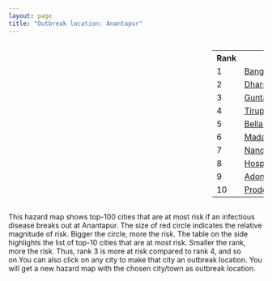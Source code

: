 ```yaml
---
layout: page
title: "Outbreak location: Anantapur"
---
```

<div style="width: 100%; overflow: auto;">
<div style="width: 75%; float: left;">
<div id="mapid">
<script src="https://buda-magenta.github.io/hazard_map/load_map.js"></script>

<script>
var marker_outbreak = L.marker([14.654623, 77.556260],{"autoPan": true}).addTo(map); marker_outbreak.bindTooltip("Anantapur").openTooltip();

var circle_1 = L.circle([12.979120, 77.591300], {"pane": "markerPane", "color": "red", "fill": true, "fillOpacity": 0.2, "fillRule": "evenodd", "lineCap": "round", "lineJoin": "round", "opacity": 1.0, "radius": 96658, "stroke": true, "weight": 3}).addTo(map);
circle_1.bindTooltip("Bangalore<br>rank: 1<br>hazard index: 0.096659")
circle_1.bindPopup('<a href="https://buda-magenta.github.io/hazard_map/Bangalore">Bangalore</a>')

var circle_2 = L.circle([14.422347, 77.720069], {"pane": "markerPane", "color": "red", "fill": true, "fillOpacity": 0.2, "fillRule": "evenodd", "lineCap": "round", "lineJoin": "round", "opacity": 1.0, "radius": 53260, "stroke": true, "weight": 3}).addTo(map);
circle_2.bindTooltip("Dharmavaram<br>rank: 2<br>hazard index: 0.053260")
circle_2.bindPopup('<a href="https://buda-magenta.github.io/hazard_map/Dharmavaram">Dharmavaram</a>')

var circle_3 = L.circle([15.119651, 77.455290], {"pane": "markerPane", "color": "red", "fill": true, "fillOpacity": 0.2, "fillRule": "evenodd", "lineCap": "round", "lineJoin": "round", "opacity": 1.0, "radius": 48446, "stroke": true, "weight": 3}).addTo(map);
circle_3.bindTooltip("Guntakal<br>rank: 3<br>hazard index: 0.048447")
circle_3.bindPopup('<a href="https://buda-magenta.github.io/hazard_map/Guntakal">Guntakal</a>')

var circle_4 = L.circle([13.631637, 79.423171], {"pane": "markerPane", "color": "red", "fill": true, "fillOpacity": 0.2, "fillRule": "evenodd", "lineCap": "round", "lineJoin": "round", "opacity": 1.0, "radius": 24316, "stroke": true, "weight": 3}).addTo(map);
circle_4.bindTooltip("Tirupati<br>rank: 4<br>hazard index: 0.024317")
circle_4.bindPopup('<a href="https://buda-magenta.github.io/hazard_map/Tirupati">Tirupati</a>')

var circle_5 = L.circle([15.143395, 76.919388], {"pane": "markerPane", "color": "red", "fill": true, "fillOpacity": 0.2, "fillRule": "evenodd", "lineCap": "round", "lineJoin": "round", "opacity": 1.0, "radius": 18310, "stroke": true, "weight": 3}).addTo(map);
circle_5.bindTooltip("Bellary<br>rank: 5<br>hazard index: 0.018310")
circle_5.bindPopup('<a href="https://buda-magenta.github.io/hazard_map/Bellary">Bellary</a>')

var circle_6 = L.circle([13.573260, 78.479146], {"pane": "markerPane", "color": "red", "fill": true, "fillOpacity": 0.2, "fillRule": "evenodd", "lineCap": "round", "lineJoin": "round", "opacity": 1.0, "radius": 13047, "stroke": true, "weight": 3}).addTo(map);
circle_6.bindTooltip("Madanapalle<br>rank: 6<br>hazard index: 0.013047")
circle_6.bindPopup('<a href="https://buda-magenta.github.io/hazard_map/Madanapalle">Madanapalle</a>')

var circle_7 = L.circle([15.475377, 78.478558], {"pane": "markerPane", "color": "red", "fill": true, "fillOpacity": 0.2, "fillRule": "evenodd", "lineCap": "round", "lineJoin": "round", "opacity": 1.0, "radius": 10400, "stroke": true, "weight": 3}).addTo(map);
circle_7.bindTooltip("Nandyal<br>rank: 7<br>hazard index: 0.010400")
circle_7.bindPopup('<a href="https://buda-magenta.github.io/hazard_map/Nandyal">Nandyal</a>')

var circle_8 = L.circle([15.266493, 76.387230], {"pane": "markerPane", "color": "red", "fill": true, "fillOpacity": 0.2, "fillRule": "evenodd", "lineCap": "round", "lineJoin": "round", "opacity": 1.0, "radius": 10237, "stroke": true, "weight": 3}).addTo(map);
circle_8.bindTooltip("Hospet<br>rank: 8<br>hazard index: 0.010237")
circle_8.bindPopup('<a href="https://buda-magenta.github.io/hazard_map/Hospet">Hospet</a>')

var circle_9 = L.circle([15.631900, 77.275900], {"pane": "markerPane", "color": "red", "fill": true, "fillOpacity": 0.2, "fillRule": "evenodd", "lineCap": "round", "lineJoin": "round", "opacity": 1.0, "radius": 8450, "stroke": true, "weight": 3}).addTo(map);
circle_9.bindTooltip("Adoni<br>rank: 9<br>hazard index: 0.008450")
circle_9.bindPopup('<a href="https://buda-magenta.github.io/hazard_map/Adoni">Adoni</a>')

var circle_10 = L.circle([14.752266, 78.548552], {"pane": "markerPane", "color": "red", "fill": true, "fillOpacity": 0.2, "fillRule": "evenodd", "lineCap": "round", "lineJoin": "round", "opacity": 1.0, "radius": 7868, "stroke": true, "weight": 3}).addTo(map);
circle_10.bindTooltip("Proddatur<br>rank: 10<br>hazard index: 0.007868")
circle_10.bindPopup('<a href="https://buda-magenta.github.io/hazard_map/Proddatur">Proddatur</a>')

var circle_11 = L.circle([17.849907, 75.276320], {"pane": "markerPane", "color": "red", "fill": true, "fillOpacity": 0.2, "fillRule": "evenodd", "lineCap": "round", "lineJoin": "round", "opacity": 1.0, "radius": 7610, "stroke": true, "weight": 3}).addTo(map);
circle_11.bindTooltip("Solapur<br>rank: 11<br>hazard index: 0.007611")
circle_11.bindPopup('<a href="https://buda-magenta.github.io/hazard_map/Solapur">Solapur</a>')

var circle_12 = L.circle([16.508759, 80.618510], {"pane": "markerPane", "color": "red", "fill": true, "fillOpacity": 0.2, "fillRule": "evenodd", "lineCap": "round", "lineJoin": "round", "opacity": 1.0, "radius": 6922, "stroke": true, "weight": 3}).addTo(map);
circle_12.bindTooltip("Vijayawada<br>rank: 12<br>hazard index: 0.006922")
circle_12.bindPopup('<a href="https://buda-magenta.github.io/hazard_map/Vijayawada">Vijayawada</a>')

var circle_13 = L.circle([17.388786, 78.461065], {"pane": "markerPane", "color": "red", "fill": true, "fillOpacity": 0.2, "fillRule": "evenodd", "lineCap": "round", "lineJoin": "round", "opacity": 1.0, "radius": 5873, "stroke": true, "weight": 3}).addTo(map);
circle_13.bindTooltip("Hyderabad<br>rank: 13<br>hazard index: 0.005873")
circle_13.bindPopup('<a href="https://buda-magenta.github.io/hazard_map/Hyderabad">Hyderabad</a>')

var circle_14 = L.circle([13.826383, 77.493772], {"pane": "markerPane", "color": "red", "fill": true, "fillOpacity": 0.2, "fillRule": "evenodd", "lineCap": "round", "lineJoin": "round", "opacity": 1.0, "radius": 5207, "stroke": true, "weight": 3}).addTo(map);
circle_14.bindTooltip("Hindupur<br>rank: 14<br>hazard index: 0.005207")
circle_14.bindPopup('<a href="https://buda-magenta.github.io/hazard_map/Hindupur">Hindupur</a>')

var circle_15 = L.circle([16.083333, 77.166667], {"pane": "markerPane", "color": "red", "fill": true, "fillOpacity": 0.2, "fillRule": "evenodd", "lineCap": "round", "lineJoin": "round", "opacity": 1.0, "radius": 5061, "stroke": true, "weight": 3}).addTo(map);
circle_15.bindTooltip("Raichur<br>rank: 15<br>hazard index: 0.005061")
circle_15.bindPopup('<a href="https://buda-magenta.github.io/hazard_map/Raichur">Raichur</a>')

var circle_16 = L.circle([14.906956, 78.009707], {"pane": "markerPane", "color": "red", "fill": true, "fillOpacity": 0.2, "fillRule": "evenodd", "lineCap": "round", "lineJoin": "round", "opacity": 1.0, "radius": 4603, "stroke": true, "weight": 3}).addTo(map);
circle_16.bindTooltip("Tadipatri<br>rank: 16<br>hazard index: 0.004604")
circle_16.bindPopup('<a href="https://buda-magenta.github.io/hazard_map/Tadipatri">Tadipatri</a>')

var circle_17 = L.circle([12.305183, 76.655361], {"pane": "markerPane", "color": "red", "fill": true, "fillOpacity": 0.2, "fillRule": "evenodd", "lineCap": "round", "lineJoin": "round", "opacity": 1.0, "radius": 4543, "stroke": true, "weight": 3}).addTo(map);
circle_17.bindTooltip("Mysore<br>rank: 17<br>hazard index: 0.004544")
circle_17.bindPopup('<a href="https://buda-magenta.github.io/hazard_map/Mysore">Mysore</a>')

var circle_18 = L.circle([16.291519, 80.454159], {"pane": "markerPane", "color": "red", "fill": true, "fillOpacity": 0.2, "fillRule": "evenodd", "lineCap": "round", "lineJoin": "round", "opacity": 1.0, "radius": 4301, "stroke": true, "weight": 3}).addTo(map);
circle_18.bindTooltip("Guntur<br>rank: 18<br>hazard index: 0.004302")
circle_18.bindPopup('<a href="https://buda-magenta.github.io/hazard_map/Guntur">Guntur</a>')

var circle_19 = L.circle([15.830925, 78.042537], {"pane": "markerPane", "color": "red", "fill": true, "fillOpacity": 0.2, "fillRule": "evenodd", "lineCap": "round", "lineJoin": "round", "opacity": 1.0, "radius": 4051, "stroke": true, "weight": 3}).addTo(map);
circle_19.bindTooltip("Kurnool<br>rank: 19<br>hazard index: 0.004051")
circle_19.bindPopup('<a href="https://buda-magenta.github.io/hazard_map/Kurnool">Kurnool</a>')

var circle_20 = L.circle([14.466127, 75.920636], {"pane": "markerPane", "color": "red", "fill": true, "fillOpacity": 0.2, "fillRule": "evenodd", "lineCap": "round", "lineJoin": "round", "opacity": 1.0, "radius": 3841, "stroke": true, "weight": 3}).addTo(map);
circle_20.bindTooltip("Davanagere<br>rank: 20<br>hazard index: 0.003842")
circle_20.bindPopup('<a href="https://buda-magenta.github.io/hazard_map/Davanagere">Davanagere</a>')

var circle_21 = L.circle([15.431506, 76.532774], {"pane": "markerPane", "color": "red", "fill": true, "fillOpacity": 0.2, "fillRule": "evenodd", "lineCap": "round", "lineJoin": "round", "opacity": 1.0, "radius": 3555, "stroke": true, "weight": 3}).addTo(map);
circle_21.bindTooltip("Gangawati<br>rank: 21<br>hazard index: 0.003556")
circle_21.bindPopup('<a href="https://buda-magenta.github.io/hazard_map/Gangawati">Gangawati</a>')

var circle_22 = L.circle([14.475294, 78.821686], {"pane": "markerPane", "color": "red", "fill": true, "fillOpacity": 0.2, "fillRule": "evenodd", "lineCap": "round", "lineJoin": "round", "opacity": 1.0, "radius": 3017, "stroke": true, "weight": 3}).addTo(map);
circle_22.bindTooltip("Kadapa<br>rank: 22<br>hazard index: 0.003018")
circle_22.bindPopup('<a href="https://buda-magenta.github.io/hazard_map/Kadapa">Kadapa</a>')

var circle_23 = L.circle([13.340077, 77.100621], {"pane": "markerPane", "color": "red", "fill": true, "fillOpacity": 0.2, "fillRule": "evenodd", "lineCap": "round", "lineJoin": "round", "opacity": 1.0, "radius": 2700, "stroke": true, "weight": 3}).addTo(map);
circle_23.bindTooltip("Tumkur<br>rank: 23<br>hazard index: 0.002700")
circle_23.bindPopup('<a href="https://buda-magenta.github.io/hazard_map/Tumkur">Tumkur</a>')

var circle_24 = L.circle([15.426365, 75.630079], {"pane": "markerPane", "color": "red", "fill": true, "fillOpacity": 0.2, "fillRule": "evenodd", "lineCap": "round", "lineJoin": "round", "opacity": 1.0, "radius": 2370, "stroke": true, "weight": 3}).addTo(map);
circle_24.bindTooltip("Gadag<br>rank: 24<br>hazard index: 0.002370")
circle_24.bindPopup('<a href="https://buda-magenta.github.io/hazard_map/Gadag">Gadag</a>')

var circle_25 = L.circle([13.160105, 79.155551], {"pane": "markerPane", "color": "red", "fill": true, "fillOpacity": 0.2, "fillRule": "evenodd", "lineCap": "round", "lineJoin": "round", "opacity": 1.0, "radius": 2191, "stroke": true, "weight": 3}).addTo(map);
circle_25.bindTooltip("Chittoor<br>rank: 25<br>hazard index: 0.002191")
circle_25.bindPopup('<a href="https://buda-magenta.github.io/hazard_map/Chittoor">Chittoor</a>')

var circle_26 = L.circle([13.083694, 80.270186], {"pane": "markerPane", "color": "red", "fill": true, "fillOpacity": 0.2, "fillRule": "evenodd", "lineCap": "round", "lineJoin": "round", "opacity": 1.0, "radius": 2027, "stroke": true, "weight": 3}).addTo(map);
circle_26.bindTooltip("Chennai<br>rank: 26<br>hazard index: 0.002028")
circle_26.bindPopup('<a href="https://buda-magenta.github.io/hazard_map/Chennai">Chennai</a>')

var circle_27 = L.circle([28.651718, 77.221939], {"pane": "markerPane", "color": "red", "fill": true, "fillOpacity": 0.2, "fillRule": "evenodd", "lineCap": "round", "lineJoin": "round", "opacity": 1.0, "radius": 1974, "stroke": true, "weight": 3}).addTo(map);
circle_27.bindTooltip("Delhi<br>rank: 27<br>hazard index: 0.001975")
circle_27.bindPopup('<a href="https://buda-magenta.github.io/hazard_map/Delhi">Delhi</a>')

var circle_28 = L.circle([19.075990, 72.877393], {"pane": "markerPane", "color": "red", "fill": true, "fillOpacity": 0.2, "fillRule": "evenodd", "lineCap": "round", "lineJoin": "round", "opacity": 1.0, "radius": 1635, "stroke": true, "weight": 3}).addTo(map);
circle_28.bindTooltip("Mumbai<br>rank: 28<br>hazard index: 0.001635")
circle_28.bindPopup('<a href="https://buda-magenta.github.io/hazard_map/Mumbai">Mumbai</a>')

var circle_29 = L.circle([11.664300, 78.146000], {"pane": "markerPane", "color": "red", "fill": true, "fillOpacity": 0.2, "fillRule": "evenodd", "lineCap": "round", "lineJoin": "round", "opacity": 1.0, "radius": 1524, "stroke": true, "weight": 3}).addTo(map);
circle_29.bindTooltip("Salem<br>rank: 29<br>hazard index: 0.001524")
circle_29.bindPopup('<a href="https://buda-magenta.github.io/hazard_map/Salem">Salem</a>')

var circle_30 = L.circle([13.137000, 78.133961], {"pane": "markerPane", "color": "red", "fill": true, "fillOpacity": 0.2, "fillRule": "evenodd", "lineCap": "round", "lineJoin": "round", "opacity": 1.0, "radius": 1491, "stroke": true, "weight": 3}).addTo(map);
circle_30.bindTooltip("Kolar<br>rank: 30<br>hazard index: 0.001491")
circle_30.bindPopup('<a href="https://buda-magenta.github.io/hazard_map/Kolar">Kolar</a>')

var circle_31 = L.circle([14.226644, 76.400512], {"pane": "markerPane", "color": "red", "fill": true, "fillOpacity": 0.2, "fillRule": "evenodd", "lineCap": "round", "lineJoin": "round", "opacity": 1.0, "radius": 1408, "stroke": true, "weight": 3}).addTo(map);
circle_31.bindTooltip("Chitradurga<br>rank: 31<br>hazard index: 0.001408")
circle_31.bindPopup('<a href="https://buda-magenta.github.io/hazard_map/Chitradurga">Chitradurga</a>')

var circle_32 = L.circle([19.169335, 77.311013], {"pane": "markerPane", "color": "red", "fill": true, "fillOpacity": 0.2, "fillRule": "evenodd", "lineCap": "round", "lineJoin": "round", "opacity": 1.0, "radius": 1337, "stroke": true, "weight": 3}).addTo(map);
circle_32.bindTooltip("Nanded Waghala<br>rank: 32<br>hazard index: 0.001337")
circle_32.bindPopup('<a href="https://buda-magenta.github.io/hazard_map/Nanded_Waghala">Nanded Waghala</a>')

var circle_33 = L.circle([12.955100, 78.269900], {"pane": "markerPane", "color": "red", "fill": true, "fillOpacity": 0.2, "fillRule": "evenodd", "lineCap": "round", "lineJoin": "round", "opacity": 1.0, "radius": 1228, "stroke": true, "weight": 3}).addTo(map);
circle_33.bindTooltip("Robertson Pet<br>rank: 33<br>hazard index: 0.001228")
circle_33.bindPopup('<a href="https://buda-magenta.github.io/hazard_map/Robertson_Pet">Robertson Pet</a>')

var circle_34 = L.circle([18.793568, 80.815939], {"pane": "markerPane", "color": "red", "fill": true, "fillOpacity": 0.2, "fillRule": "evenodd", "lineCap": "round", "lineJoin": "round", "opacity": 1.0, "radius": 1220, "stroke": true, "weight": 3}).addTo(map);
circle_34.bindTooltip("Bijapur<br>rank: 34<br>hazard index: 0.001221")
circle_34.bindPopup('<a href="https://buda-magenta.github.io/hazard_map/Bijapur">Bijapur</a>')

var circle_35 = L.circle([20.843512, 75.525927], {"pane": "markerPane", "color": "red", "fill": true, "fillOpacity": 0.2, "fillRule": "evenodd", "lineCap": "round", "lineJoin": "round", "opacity": 1.0, "radius": 1115, "stroke": true, "weight": 3}).addTo(map);
circle_35.bindTooltip("Jalgaon<br>rank: 35<br>hazard index: 0.001116")
circle_35.bindPopup('<a href="https://buda-magenta.github.io/hazard_map/Jalgaon">Jalgaon</a>')

var circle_36 = L.circle([22.541418, 88.357691], {"pane": "markerPane", "color": "red", "fill": true, "fillOpacity": 0.2, "fillRule": "evenodd", "lineCap": "round", "lineJoin": "round", "opacity": 1.0, "radius": 979, "stroke": true, "weight": 3}).addTo(map);
circle_36.bindTooltip("Kolkata<br>rank: 36<br>hazard index: 0.000980")
circle_36.bindPopup('<a href="https://buda-magenta.github.io/hazard_map/Kolkata">Kolkata</a>')

var circle_37 = L.circle([17.723128, 83.301284], {"pane": "markerPane", "color": "red", "fill": true, "fillOpacity": 0.2, "fillRule": "evenodd", "lineCap": "round", "lineJoin": "round", "opacity": 1.0, "radius": 826, "stroke": true, "weight": 3}).addTo(map);
circle_37.bindTooltip("Visakhapatnam<br>rank: 37<br>hazard index: 0.000827")
circle_37.bindPopup('<a href="https://buda-magenta.github.io/hazard_map/Visakhapatnam">Visakhapatnam</a>')

var circle_38 = L.circle([12.732884, 77.830948], {"pane": "markerPane", "color": "red", "fill": true, "fillOpacity": 0.2, "fillRule": "evenodd", "lineCap": "round", "lineJoin": "round", "opacity": 1.0, "radius": 824, "stroke": true, "weight": 3}).addTo(map);
circle_38.bindTooltip("Hosur<br>rank: 38<br>hazard index: 0.000825")
circle_38.bindPopup('<a href="https://buda-magenta.github.io/hazard_map/Hosur">Hosur</a>')

var circle_39 = L.circle([16.238924, 80.047288], {"pane": "markerPane", "color": "red", "fill": true, "fillOpacity": 0.2, "fillRule": "evenodd", "lineCap": "round", "lineJoin": "round", "opacity": 1.0, "radius": 768, "stroke": true, "weight": 3}).addTo(map);
circle_39.bindTooltip("Narasaraopet<br>rank: 39<br>hazard index: 0.000768")
circle_39.bindPopup('<a href="https://buda-magenta.github.io/hazard_map/Narasaraopet">Narasaraopet</a>')

var circle_40 = L.circle([18.521428, 73.854454], {"pane": "markerPane", "color": "red", "fill": true, "fillOpacity": 0.2, "fillRule": "evenodd", "lineCap": "round", "lineJoin": "round", "opacity": 1.0, "radius": 765, "stroke": true, "weight": 3}).addTo(map);
circle_40.bindTooltip("Pune<br>rank: 40<br>hazard index: 0.000765")
circle_40.bindPopup('<a href="https://buda-magenta.github.io/hazard_map/Pune">Pune</a>')

var circle_41 = L.circle([19.290314, 76.602903], {"pane": "markerPane", "color": "red", "fill": true, "fillOpacity": 0.2, "fillRule": "evenodd", "lineCap": "round", "lineJoin": "round", "opacity": 1.0, "radius": 736, "stroke": true, "weight": 3}).addTo(map);
circle_41.bindTooltip("Parbhani<br>rank: 41<br>hazard index: 0.000737")
circle_41.bindPopup('<a href="https://buda-magenta.github.io/hazard_map/Parbhani">Parbhani</a>')

var circle_42 = L.circle([12.523889, 76.896196], {"pane": "markerPane", "color": "red", "fill": true, "fillOpacity": 0.2, "fillRule": "evenodd", "lineCap": "round", "lineJoin": "round", "opacity": 1.0, "radius": 675, "stroke": true, "weight": 3}).addTo(map);
circle_42.bindTooltip("Mandya<br>rank: 42<br>hazard index: 0.000676")
circle_42.bindPopup('<a href="https://buda-magenta.github.io/hazard_map/Mandya">Mandya</a>')

var circle_43 = L.circle([12.869810, 74.843008], {"pane": "markerPane", "color": "red", "fill": true, "fillOpacity": 0.2, "fillRule": "evenodd", "lineCap": "round", "lineJoin": "round", "opacity": 1.0, "radius": 623, "stroke": true, "weight": 3}).addTo(map);
circle_43.bindTooltip("Mangalore<br>rank: 43<br>hazard index: 0.000624")
circle_43.bindPopup('<a href="https://buda-magenta.github.io/hazard_map/Mangalore">Mangalore</a>')

var circle_44 = L.circle([16.181939, 81.135130], {"pane": "markerPane", "color": "red", "fill": true, "fillOpacity": 0.2, "fillRule": "evenodd", "lineCap": "round", "lineJoin": "round", "opacity": 1.0, "radius": 599, "stroke": true, "weight": 3}).addTo(map);
circle_44.bindTooltip("Machilipatnam<br>rank: 44<br>hazard index: 0.000599")
circle_44.bindPopup('<a href="https://buda-magenta.github.io/hazard_map/Machilipatnam">Machilipatnam</a>')

var circle_45 = L.circle([13.007082, 76.099270], {"pane": "markerPane", "color": "red", "fill": true, "fillOpacity": 0.2, "fillRule": "evenodd", "lineCap": "round", "lineJoin": "round", "opacity": 1.0, "radius": 566, "stroke": true, "weight": 3}).addTo(map);
circle_45.bindTooltip("Hassan<br>rank: 45<br>hazard index: 0.000567")
circle_45.bindPopup('<a href="https://buda-magenta.github.io/hazard_map/Hassan">Hassan</a>')

var circle_46 = L.circle([15.351838, 75.137985], {"pane": "markerPane", "color": "red", "fill": true, "fillOpacity": 0.2, "fillRule": "evenodd", "lineCap": "round", "lineJoin": "round", "opacity": 1.0, "radius": 544, "stroke": true, "weight": 3}).addTo(map);
circle_46.bindTooltip("Hubli<br>rank: 46<br>hazard index: 0.000544")
circle_46.bindPopup('<a href="https://buda-magenta.github.io/hazard_map/Hubli">Hubli</a>')

var circle_47 = L.circle([11.001812, 76.962843], {"pane": "markerPane", "color": "red", "fill": true, "fillOpacity": 0.2, "fillRule": "evenodd", "lineCap": "round", "lineJoin": "round", "opacity": 1.0, "radius": 533, "stroke": true, "weight": 3}).addTo(map);
circle_47.bindTooltip("Coimbatore<br>rank: 47<br>hazard index: 0.000533")
circle_47.bindPopup('<a href="https://buda-magenta.github.io/hazard_map/Coimbatore">Coimbatore</a>')

var circle_48 = L.circle([13.932609, 75.574978], {"pane": "markerPane", "color": "red", "fill": true, "fillOpacity": 0.2, "fillRule": "evenodd", "lineCap": "round", "lineJoin": "round", "opacity": 1.0, "radius": 521, "stroke": true, "weight": 3}).addTo(map);
circle_48.bindTooltip("Shimoga<br>rank: 48<br>hazard index: 0.000521")
circle_48.bindPopup('<a href="https://buda-magenta.github.io/hazard_map/Shimoga">Shimoga</a>')

var circle_49 = L.circle([23.021624, 72.579707], {"pane": "markerPane", "color": "red", "fill": true, "fillOpacity": 0.2, "fillRule": "evenodd", "lineCap": "round", "lineJoin": "round", "opacity": 1.0, "radius": 514, "stroke": true, "weight": 3}).addTo(map);
circle_49.bindTooltip("Ahmedabad<br>rank: 49<br>hazard index: 0.000514")
circle_49.bindPopup('<a href="https://buda-magenta.github.io/hazard_map/Ahmedabad">Ahmedabad</a>')

var circle_50 = L.circle([17.910400, 77.519900], {"pane": "markerPane", "color": "red", "fill": true, "fillOpacity": 0.2, "fillRule": "evenodd", "lineCap": "round", "lineJoin": "round", "opacity": 1.0, "radius": 508, "stroke": true, "weight": 3}).addTo(map);
circle_50.bindTooltip("Bidar<br>rank: 50<br>hazard index: 0.000508")
circle_50.bindPopup('<a href="https://buda-magenta.github.io/hazard_map/Bidar">Bidar</a>')

var circle_51 = L.circle([14.449372, 79.987376], {"pane": "markerPane", "color": "red", "fill": true, "fillOpacity": 0.2, "fillRule": "evenodd", "lineCap": "round", "lineJoin": "round", "opacity": 1.0, "radius": 493, "stroke": true, "weight": 3}).addTo(map);
circle_51.bindTooltip("Nellore<br>rank: 51<br>hazard index: 0.000494")
circle_51.bindPopup('<a href="https://buda-magenta.github.io/hazard_map/Nellore">Nellore</a>')

var circle_52 = L.circle([9.931308, 76.267414], {"pane": "markerPane", "color": "red", "fill": true, "fillOpacity": 0.2, "fillRule": "evenodd", "lineCap": "round", "lineJoin": "round", "opacity": 1.0, "radius": 452, "stroke": true, "weight": 3}).addTo(map);
circle_52.bindTooltip("Kochi<br>rank: 52<br>hazard index: 0.000453")
circle_52.bindPopup('<a href="https://buda-magenta.github.io/hazard_map/Kochi">Kochi</a>')

var circle_53 = L.circle([16.237773, 80.646422], {"pane": "markerPane", "color": "red", "fill": true, "fillOpacity": 0.2, "fillRule": "evenodd", "lineCap": "round", "lineJoin": "round", "opacity": 1.0, "radius": 429, "stroke": true, "weight": 3}).addTo(map);
circle_53.bindTooltip("Tenali<br>rank: 53<br>hazard index: 0.000430")
circle_53.bindPopup('<a href="https://buda-magenta.github.io/hazard_map/Tenali">Tenali</a>')

var circle_54 = L.circle([16.185317, 75.696792], {"pane": "markerPane", "color": "red", "fill": true, "fillOpacity": 0.2, "fillRule": "evenodd", "lineCap": "round", "lineJoin": "round", "opacity": 1.0, "radius": 419, "stroke": true, "weight": 3}).addTo(map);
circle_54.bindTooltip("Bagalkot<br>rank: 54<br>hazard index: 0.000419")
circle_54.bindPopup('<a href="https://buda-magenta.github.io/hazard_map/Bagalkot">Bagalkot</a>')

var circle_55 = L.circle([15.398403, 73.812918], {"pane": "markerPane", "color": "red", "fill": true, "fillOpacity": 0.2, "fillRule": "evenodd", "lineCap": "round", "lineJoin": "round", "opacity": 1.0, "radius": 392, "stroke": true, "weight": 3}).addTo(map);
circle_55.bindTooltip("Vasco Da Gama<br>rank: 55<br>hazard index: 0.000392")
circle_55.bindPopup('<a href="https://buda-magenta.github.io/hazard_map/Vasco_Da_Gama">Vasco Da Gama</a>')

var circle_56 = L.circle([16.432998, 80.993715], {"pane": "markerPane", "color": "red", "fill": true, "fillOpacity": 0.2, "fillRule": "evenodd", "lineCap": "round", "lineJoin": "round", "opacity": 1.0, "radius": 391, "stroke": true, "weight": 3}).addTo(map);
circle_56.bindTooltip("Gudivada<br>rank: 56<br>hazard index: 0.000391")
circle_56.bindPopup('<a href="https://buda-magenta.github.io/hazard_map/Gudivada">Gudivada</a>')

var circle_57 = L.circle([20.266777, 85.843559], {"pane": "markerPane", "color": "red", "fill": true, "fillOpacity": 0.2, "fillRule": "evenodd", "lineCap": "round", "lineJoin": "round", "opacity": 1.0, "radius": 385, "stroke": true, "weight": 3}).addTo(map);
circle_57.bindTooltip("Bhubaneswar<br>rank: 57<br>hazard index: 0.000386")
circle_57.bindPopup('<a href="https://buda-magenta.github.io/hazard_map/Bhubaneswar">Bhubaneswar</a>')

var circle_58 = L.circle([12.794811, 79.000641], {"pane": "markerPane", "color": "red", "fill": true, "fillOpacity": 0.2, "fillRule": "evenodd", "lineCap": "round", "lineJoin": "round", "opacity": 1.0, "radius": 352, "stroke": true, "weight": 3}).addTo(map);
circle_58.bindTooltip("Vellore<br>rank: 58<br>hazard index: 0.000352")
circle_58.bindPopup('<a href="https://buda-magenta.github.io/hazard_map/Vellore">Vellore</a>')

var circle_59 = L.circle([8.576971, 77.050125], {"pane": "markerPane", "color": "red", "fill": true, "fillOpacity": 0.2, "fillRule": "evenodd", "lineCap": "round", "lineJoin": "round", "opacity": 1.0, "radius": 321, "stroke": true, "weight": 3}).addTo(map);
circle_59.bindTooltip("Thiruvananthapuram<br>rank: 59<br>hazard index: 0.000322")
circle_59.bindPopup('<a href="https://buda-magenta.github.io/hazard_map/Thiruvananthapuram">Thiruvananthapuram</a>')

var circle_60 = L.circle([17.166667, 77.083333], {"pane": "markerPane", "color": "red", "fill": true, "fillOpacity": 0.2, "fillRule": "evenodd", "lineCap": "round", "lineJoin": "round", "opacity": 1.0, "radius": 291, "stroke": true, "weight": 3}).addTo(map);
circle_60.bindTooltip("Gulbarga<br>rank: 60<br>hazard index: 0.000292")
circle_60.bindPopup('<a href="https://buda-magenta.github.io/hazard_map/Gulbarga">Gulbarga</a>')

var circle_61 = L.circle([25.531031, 78.652689], {"pane": "markerPane", "color": "red", "fill": true, "fillOpacity": 0.2, "fillRule": "evenodd", "lineCap": "round", "lineJoin": "round", "opacity": 1.0, "radius": 290, "stroke": true, "weight": 3}).addTo(map);
circle_61.bindTooltip("Jhansi<br>rank: 61<br>hazard index: 0.000290")
circle_61.bindPopup('<a href="https://buda-magenta.github.io/hazard_map/Jhansi">Jhansi</a>')

var circle_62 = L.circle([12.227213, 79.070156], {"pane": "markerPane", "color": "red", "fill": true, "fillOpacity": 0.2, "fillRule": "evenodd", "lineCap": "round", "lineJoin": "round", "opacity": 1.0, "radius": 270, "stroke": true, "weight": 3}).addTo(map);
circle_62.bindTooltip("Tiruvannamalai<br>rank: 62<br>hazard index: 0.000270")
circle_62.bindPopup('<a href="https://buda-magenta.github.io/hazard_map/Tiruvannamalai">Tiruvannamalai</a>')

var circle_63 = L.circle([16.094950, 80.165878], {"pane": "markerPane", "color": "red", "fill": true, "fillOpacity": 0.2, "fillRule": "evenodd", "lineCap": "round", "lineJoin": "round", "opacity": 1.0, "radius": 261, "stroke": true, "weight": 3}).addTo(map);
circle_63.bindTooltip("Chilakaluripet<br>rank: 63<br>hazard index: 0.000261")
circle_63.bindPopup('<a href="https://buda-magenta.github.io/hazard_map/Chilakaluripet">Chilakaluripet</a>')

var circle_64 = L.circle([21.149813, 79.082056], {"pane": "markerPane", "color": "red", "fill": true, "fillOpacity": 0.2, "fillRule": "evenodd", "lineCap": "round", "lineJoin": "round", "opacity": 1.0, "radius": 256, "stroke": true, "weight": 3}).addTo(map);
circle_64.bindTooltip("Nagpur<br>rank: 64<br>hazard index: 0.000257")
circle_64.bindPopup('<a href="https://buda-magenta.github.io/hazard_map/Nagpur">Nagpur</a>')

var circle_65 = L.circle([18.437436, 77.110521], {"pane": "markerPane", "color": "red", "fill": true, "fillOpacity": 0.2, "fillRule": "evenodd", "lineCap": "round", "lineJoin": "round", "opacity": 1.0, "radius": 249, "stroke": true, "weight": 3}).addTo(map);
circle_65.bindTooltip("Udgir<br>rank: 65<br>hazard index: 0.000250")
circle_65.bindPopup('<a href="https://buda-magenta.github.io/hazard_map/Udgir">Udgir</a>')

var circle_66 = L.circle([9.926115, 78.114098], {"pane": "markerPane", "color": "red", "fill": true, "fillOpacity": 0.2, "fillRule": "evenodd", "lineCap": "round", "lineJoin": "round", "opacity": 1.0, "radius": 249, "stroke": true, "weight": 3}).addTo(map);
circle_66.bindTooltip("Madurai<br>rank: 66<br>hazard index: 0.000249")
circle_66.bindPopup('<a href="https://buda-magenta.github.io/hazard_map/Madurai">Madurai</a>')

var circle_67 = L.circle([20.166670, 79.172114], {"pane": "markerPane", "color": "red", "fill": true, "fillOpacity": 0.2, "fillRule": "evenodd", "lineCap": "round", "lineJoin": "round", "opacity": 1.0, "radius": 243, "stroke": true, "weight": 3}).addTo(map);
circle_67.bindTooltip("Bhadravati<br>rank: 67<br>hazard index: 0.000244")
circle_67.bindPopup('<a href="https://buda-magenta.github.io/hazard_map/Bhadravati">Bhadravati</a>')

var circle_68 = L.circle([16.542769, 81.527344], {"pane": "markerPane", "color": "red", "fill": true, "fillOpacity": 0.2, "fillRule": "evenodd", "lineCap": "round", "lineJoin": "round", "opacity": 1.0, "radius": 241, "stroke": true, "weight": 3}).addTo(map);
circle_68.bindTooltip("Bhimavaram<br>rank: 68<br>hazard index: 0.000242")
circle_68.bindPopup('<a href="https://buda-magenta.github.io/hazard_map/Bhimavaram">Bhimavaram</a>')

var circle_69 = L.circle([11.369204, 77.676627], {"pane": "markerPane", "color": "red", "fill": true, "fillOpacity": 0.2, "fillRule": "evenodd", "lineCap": "round", "lineJoin": "round", "opacity": 1.0, "radius": 240, "stroke": true, "weight": 3}).addTo(map);
circle_69.bindTooltip("Erode<br>rank: 69<br>hazard index: 0.000240")
circle_69.bindPopup('<a href="https://buda-magenta.github.io/hazard_map/Erode">Erode</a>')

var circle_70 = L.circle([26.838100, 80.934600], {"pane": "markerPane", "color": "red", "fill": true, "fillOpacity": 0.2, "fillRule": "evenodd", "lineCap": "round", "lineJoin": "round", "opacity": 1.0, "radius": 232, "stroke": true, "weight": 3}).addTo(map);
circle_70.bindTooltip("Lucknow<br>rank: 70<br>hazard index: 0.000233")
circle_70.bindPopup('<a href="https://buda-magenta.github.io/hazard_map/Lucknow">Lucknow</a>')

var circle_71 = L.circle([19.250000, 74.750000], {"pane": "markerPane", "color": "red", "fill": true, "fillOpacity": 0.2, "fillRule": "evenodd", "lineCap": "round", "lineJoin": "round", "opacity": 1.0, "radius": 228, "stroke": true, "weight": 3}).addTo(map);
circle_71.bindTooltip("Ahmadnagar<br>rank: 71<br>hazard index: 0.000229")
circle_71.bindPopup('<a href="https://buda-magenta.github.io/hazard_map/Ahmadnagar">Ahmadnagar</a>')

var circle_72 = L.circle([26.915458, 75.818982], {"pane": "markerPane", "color": "red", "fill": true, "fillOpacity": 0.2, "fillRule": "evenodd", "lineCap": "round", "lineJoin": "round", "opacity": 1.0, "radius": 225, "stroke": true, "weight": 3}).addTo(map);
circle_72.bindTooltip("Jaipur<br>rank: 72<br>hazard index: 0.000225")
circle_72.bindPopup('<a href="https://buda-magenta.github.io/hazard_map/Jaipur">Jaipur</a>')

var circle_73 = L.circle([19.194329, 72.970178], {"pane": "markerPane", "color": "red", "fill": true, "fillOpacity": 0.2, "fillRule": "evenodd", "lineCap": "round", "lineJoin": "round", "opacity": 1.0, "radius": 224, "stroke": true, "weight": 3}).addTo(map);
circle_73.bindTooltip("Thane<br>rank: 73<br>hazard index: 0.000225")
circle_73.bindPopup('<a href="https://buda-magenta.github.io/hazard_map/Thane">Thane</a>')

var circle_74 = L.circle([16.850253, 74.594888], {"pane": "markerPane", "color": "red", "fill": true, "fillOpacity": 0.2, "fillRule": "evenodd", "lineCap": "round", "lineJoin": "round", "opacity": 1.0, "radius": 216, "stroke": true, "weight": 3}).addTo(map);
circle_74.bindTooltip("Sangli<br>rank: 74<br>hazard index: 0.000216")
circle_74.bindPopup('<a href="https://buda-magenta.github.io/hazard_map/Sangli">Sangli</a>')

var circle_75 = L.circle([26.180598, 91.753943], {"pane": "markerPane", "color": "red", "fill": true, "fillOpacity": 0.2, "fillRule": "evenodd", "lineCap": "round", "lineJoin": "round", "opacity": 1.0, "radius": 205, "stroke": true, "weight": 3}).addTo(map);
circle_75.bindTooltip("Guwahati<br>rank: 75<br>hazard index: 0.000205")
circle_75.bindPopup('<a href="https://buda-magenta.github.io/hazard_map/Guwahati">Guwahati</a>')

var circle_76 = L.circle([25.609324, 85.123525], {"pane": "markerPane", "color": "red", "fill": true, "fillOpacity": 0.2, "fillRule": "evenodd", "lineCap": "round", "lineJoin": "round", "opacity": 1.0, "radius": 204, "stroke": true, "weight": 3}).addTo(map);
circle_76.bindTooltip("Patna<br>rank: 76<br>hazard index: 0.000205")
circle_76.bindPopup('<a href="https://buda-magenta.github.io/hazard_map/Patna">Patna</a>')

var circle_77 = L.circle([15.507555, 80.060800], {"pane": "markerPane", "color": "red", "fill": true, "fillOpacity": 0.2, "fillRule": "evenodd", "lineCap": "round", "lineJoin": "round", "opacity": 1.0, "radius": 198, "stroke": true, "weight": 3}).addTo(map);
circle_77.bindTooltip("Ongole<br>rank: 77<br>hazard index: 0.000198")
circle_77.bindPopup('<a href="https://buda-magenta.github.io/hazard_map/Ongole">Ongole</a>')

var circle_78 = L.circle([16.702841, 74.240533], {"pane": "markerPane", "color": "red", "fill": true, "fillOpacity": 0.2, "fillRule": "evenodd", "lineCap": "round", "lineJoin": "round", "opacity": 1.0, "radius": 182, "stroke": true, "weight": 3}).addTo(map);
circle_78.bindTooltip("Kolhapur<br>rank: 78<br>hazard index: 0.000183")
circle_78.bindPopup('<a href="https://buda-magenta.github.io/hazard_map/Kolhapur">Kolhapur</a>')

var circle_79 = L.circle([16.743454, 77.992319], {"pane": "markerPane", "color": "red", "fill": true, "fillOpacity": 0.2, "fillRule": "evenodd", "lineCap": "round", "lineJoin": "round", "opacity": 1.0, "radius": 175, "stroke": true, "weight": 3}).addTo(map);
circle_79.bindTooltip("Mahbubnagar<br>rank: 79<br>hazard index: 0.000176")
circle_79.bindPopup('<a href="https://buda-magenta.github.io/hazard_map/Mahbubnagar">Mahbubnagar</a>')

var circle_80 = L.circle([14.625888, 75.635724], {"pane": "markerPane", "color": "red", "fill": true, "fillOpacity": 0.2, "fillRule": "evenodd", "lineCap": "round", "lineJoin": "round", "opacity": 1.0, "radius": 168, "stroke": true, "weight": 3}).addTo(map);
circle_80.bindTooltip("Ranibennur<br>rank: 80<br>hazard index: 0.000168")
circle_80.bindPopup('<a href="https://buda-magenta.github.io/hazard_map/Ranibennur">Ranibennur</a>')

var circle_81 = L.circle([12.792907, 78.699917], {"pane": "markerPane", "color": "red", "fill": true, "fillOpacity": 0.2, "fillRule": "evenodd", "lineCap": "round", "lineJoin": "round", "opacity": 1.0, "radius": 165, "stroke": true, "weight": 3}).addTo(map);
circle_81.bindTooltip("Ambur<br>rank: 81<br>hazard index: 0.000165")
circle_81.bindPopup('<a href="https://buda-magenta.github.io/hazard_map/Ambur">Ambur</a>')

var circle_82 = L.circle([17.005045, 81.780473], {"pane": "markerPane", "color": "red", "fill": true, "fillOpacity": 0.2, "fillRule": "evenodd", "lineCap": "round", "lineJoin": "round", "opacity": 1.0, "radius": 164, "stroke": true, "weight": 3}).addTo(map);
circle_82.bindTooltip("Rajahmundry<br>rank: 82<br>hazard index: 0.000164")
circle_82.bindPopup('<a href="https://buda-magenta.github.io/hazard_map/Rajahmundry">Rajahmundry</a>')

var circle_83 = L.circle([22.720362, 75.868200], {"pane": "markerPane", "color": "red", "fill": true, "fillOpacity": 0.2, "fillRule": "evenodd", "lineCap": "round", "lineJoin": "round", "opacity": 1.0, "radius": 164, "stroke": true, "weight": 3}).addTo(map);
circle_83.bindTooltip("Indore<br>rank: 83<br>hazard index: 0.000164")
circle_83.bindPopup('<a href="https://buda-magenta.github.io/hazard_map/Indore">Indore</a>')

var circle_84 = L.circle([23.370035, 85.325013], {"pane": "markerPane", "color": "red", "fill": true, "fillOpacity": 0.2, "fillRule": "evenodd", "lineCap": "round", "lineJoin": "round", "opacity": 1.0, "radius": 153, "stroke": true, "weight": 3}).addTo(map);
circle_84.bindTooltip("Ranchi<br>rank: 84<br>hazard index: 0.000154")
circle_84.bindPopup('<a href="https://buda-magenta.github.io/hazard_map/Ranchi">Ranchi</a>')

var circle_85 = L.circle([11.101781, 77.345192], {"pane": "markerPane", "color": "red", "fill": true, "fillOpacity": 0.2, "fillRule": "evenodd", "lineCap": "round", "lineJoin": "round", "opacity": 1.0, "radius": 152, "stroke": true, "weight": 3}).addTo(map);
circle_85.bindTooltip("Tiruppur<br>rank: 85<br>hazard index: 0.000153")
circle_85.bindPopup('<a href="https://buda-magenta.github.io/hazard_map/Tiruppur">Tiruppur</a>')

var circle_86 = L.circle([18.351469, 76.755121], {"pane": "markerPane", "color": "red", "fill": true, "fillOpacity": 0.2, "fillRule": "evenodd", "lineCap": "round", "lineJoin": "round", "opacity": 1.0, "radius": 138, "stroke": true, "weight": 3}).addTo(map);
circle_86.bindTooltip("Latur<br>rank: 86<br>hazard index: 0.000139")
circle_86.bindPopup('<a href="https://buda-magenta.github.io/hazard_map/Latur">Latur</a>')

var circle_87 = L.circle([18.627929, 73.800983], {"pane": "markerPane", "color": "red", "fill": true, "fillOpacity": 0.2, "fillRule": "evenodd", "lineCap": "round", "lineJoin": "round", "opacity": 1.0, "radius": 136, "stroke": true, "weight": 3}).addTo(map);
circle_87.bindTooltip("Pimpri Chinchwad<br>rank: 87<br>hazard index: 0.000137")
circle_87.bindPopup('<a href="https://buda-magenta.github.io/hazard_map/Pimpri_Chinchwad">Pimpri Chinchwad</a>')

var circle_88 = L.circle([15.857267, 74.506934], {"pane": "markerPane", "color": "red", "fill": true, "fillOpacity": 0.2, "fillRule": "evenodd", "lineCap": "round", "lineJoin": "round", "opacity": 1.0, "radius": 128, "stroke": true, "weight": 3}).addTo(map);
circle_88.bindTooltip("Belgaum<br>rank: 88<br>hazard index: 0.000129")
circle_88.bindPopup('<a href="https://buda-magenta.github.io/hazard_map/Belgaum">Belgaum</a>')

var circle_89 = L.circle([17.980609, 79.598212], {"pane": "markerPane", "color": "red", "fill": true, "fillOpacity": 0.2, "fillRule": "evenodd", "lineCap": "round", "lineJoin": "round", "opacity": 1.0, "radius": 128, "stroke": true, "weight": 3}).addTo(map);
circle_89.bindTooltip("Warangal<br>rank: 89<br>hazard index: 0.000128")
circle_89.bindPopup('<a href="https://buda-magenta.github.io/hazard_map/Warangal">Warangal</a>')

var circle_90 = L.circle([10.804973, 78.687030], {"pane": "markerPane", "color": "red", "fill": true, "fillOpacity": 0.2, "fillRule": "evenodd", "lineCap": "round", "lineJoin": "round", "opacity": 1.0, "radius": 127, "stroke": true, "weight": 3}).addTo(map);
circle_90.bindTooltip("Tiruchirappalli<br>rank: 90<br>hazard index: 0.000127")
circle_90.bindPopup('<a href="https://buda-magenta.github.io/hazard_map/Tiruchirappalli">Tiruchirappalli</a>')

var circle_91 = L.circle([21.170200, 72.831100], {"pane": "markerPane", "color": "red", "fill": true, "fillOpacity": 0.2, "fillRule": "evenodd", "lineCap": "round", "lineJoin": "round", "opacity": 1.0, "radius": 117, "stroke": true, "weight": 3}).addTo(map);
circle_91.bindTooltip("Surat<br>rank: 91<br>hazard index: 0.000117")
circle_91.bindPopup('<a href="https://buda-magenta.github.io/hazard_map/Surat">Surat</a>')

var circle_92 = L.circle([18.112082, 83.405220], {"pane": "markerPane", "color": "red", "fill": true, "fillOpacity": 0.2, "fillRule": "evenodd", "lineCap": "round", "lineJoin": "round", "opacity": 1.0, "radius": 113, "stroke": true, "weight": 3}).addTo(map);
circle_92.bindTooltip("Vizianagaram<br>rank: 92<br>hazard index: 0.000114")
circle_92.bindPopup('<a href="https://buda-magenta.github.io/hazard_map/Vizianagaram">Vizianagaram</a>')

var circle_93 = L.circle([23.258486, 77.401989], {"pane": "markerPane", "color": "red", "fill": true, "fillOpacity": 0.2, "fillRule": "evenodd", "lineCap": "round", "lineJoin": "round", "opacity": 1.0, "radius": 103, "stroke": true, "weight": 3}).addTo(map);
circle_93.bindTooltip("Bhopal<br>rank: 93<br>hazard index: 0.000104")
circle_93.bindPopup('<a href="https://buda-magenta.github.io/hazard_map/Bhopal">Bhopal</a>')

var circle_94 = L.circle([16.676135, 81.170868], {"pane": "markerPane", "color": "red", "fill": true, "fillOpacity": 0.2, "fillRule": "evenodd", "lineCap": "round", "lineJoin": "round", "opacity": 1.0, "radius": 102, "stroke": true, "weight": 3}).addTo(map);
circle_94.bindTooltip("Eluru<br>rank: 94<br>hazard index: 0.000102")
circle_94.bindPopup('<a href="https://buda-magenta.github.io/hazard_map/Eluru">Eluru</a>')

var circle_95 = L.circle([26.055318, 82.993139], {"pane": "markerPane", "color": "red", "fill": true, "fillOpacity": 0.2, "fillRule": "evenodd", "lineCap": "round", "lineJoin": "round", "opacity": 1.0, "radius": 98, "stroke": true, "weight": 3}).addTo(map);
circle_95.bindTooltip("Nizamabad<br>rank: 95<br>hazard index: 0.000098")
circle_95.bindPopup('<a href="https://buda-magenta.github.io/hazard_map/Nizamabad">Nizamabad</a>')

var circle_96 = L.circle([30.733442, 76.779714], {"pane": "markerPane", "color": "red", "fill": true, "fillOpacity": 0.2, "fillRule": "evenodd", "lineCap": "round", "lineJoin": "round", "opacity": 1.0, "radius": 93, "stroke": true, "weight": 3}).addTo(map);
circle_96.bindTooltip("Chandigarh<br>rank: 96<br>hazard index: 0.000093")
circle_96.bindPopup('<a href="https://buda-magenta.github.io/hazard_map/Chandigarh">Chandigarh</a>')

var circle_97 = L.circle([20.993276, 75.839983], {"pane": "markerPane", "color": "red", "fill": true, "fillOpacity": 0.2, "fillRule": "evenodd", "lineCap": "round", "lineJoin": "round", "opacity": 1.0, "radius": 87, "stroke": true, "weight": 3}).addTo(map);
circle_97.bindTooltip("Bhusawal<br>rank: 97<br>hazard index: 0.000087")
circle_97.bindPopup('<a href="https://buda-magenta.github.io/hazard_map/Bhusawal">Bhusawal</a>')

var circle_98 = L.circle([26.698885, 88.320030], {"pane": "markerPane", "color": "red", "fill": true, "fillOpacity": 0.2, "fillRule": "evenodd", "lineCap": "round", "lineJoin": "round", "opacity": 1.0, "radius": 85, "stroke": true, "weight": 3}).addTo(map);
circle_98.bindTooltip("Bagdogra<br>rank: 98<br>hazard index: 0.000085")
circle_98.bindPopup('<a href="https://buda-magenta.github.io/hazard_map/Bagdogra">Bagdogra</a>')

var circle_99 = L.circle([11.258608, 75.778874], {"pane": "markerPane", "color": "red", "fill": true, "fillOpacity": 0.2, "fillRule": "evenodd", "lineCap": "round", "lineJoin": "round", "opacity": 1.0, "radius": 72, "stroke": true, "weight": 3}).addTo(map);
circle_99.bindTooltip("Kozhikode<br>rank: 99<br>hazard index: 0.000072")
circle_99.bindPopup('<a href="https://buda-magenta.github.io/hazard_map/Kozhikode">Kozhikode</a>')

var circle_100 = L.circle([25.335649, 83.007629], {"pane": "markerPane", "color": "red", "fill": true, "fillOpacity": 0.2, "fillRule": "evenodd", "lineCap": "round", "lineJoin": "round", "opacity": 1.0, "radius": 71, "stroke": true, "weight": 3}).addTo(map);
circle_100.bindTooltip("Varanasi<br>rank: 100<br>hazard index: 0.000072")
circle_100.bindPopup('<a href="https://buda-magenta.github.io/hazard_map/Varanasi">Varanasi</a>')
</script>
</div>
</div>


<div style="width: 20%; float: right;">
<table>
<tr>
<th>Rank</th>
<th>City</th>
</tr>

<tr>
<td>1</td>
<td><a href="https://buda-magenta.github.io/hazard_map/Bangalore">Bangalore</a></td>
</tr>

<tr>
<td>2</td>
<td><a href="https://buda-magenta.github.io/hazard_map/Dharmavaram">Dharmavaram</a></td>
</tr>

<tr>
<td>3</td>
<td><a href="https://buda-magenta.github.io/hazard_map/Guntakal">Guntakal</a></td>
</tr>

<tr>
<td>4</td>
<td><a href="https://buda-magenta.github.io/hazard_map/Tirupati">Tirupati</a></td>
</tr>

<tr>
<td>5</td>
<td><a href="https://buda-magenta.github.io/hazard_map/Bellary">Bellary</a></td>
</tr>

<tr>
<td>6</td>
<td><a href="https://buda-magenta.github.io/hazard_map/Madanapalle">Madanapalle</a></td>
</tr>

<tr>
<td>7</td>
<td><a href="https://buda-magenta.github.io/hazard_map/Nandyal">Nandyal</a></td>
</tr>

<tr>
<td>8</td>
<td><a href="https://buda-magenta.github.io/hazard_map/Hospet">Hospet</a></td>
</tr>

<tr>
<td>9</td>
<td><a href="https://buda-magenta.github.io/hazard_map/Adoni">Adoni</a></td>
</tr>

<tr>
<td>10</td>
<td><a href="https://buda-magenta.github.io/hazard_map/Proddatur">Proddatur</a></td>
</tr>

</table>
</div>
</div>


<p align="left">This hazard map shows top-100 cities that are at most risk if an infectious disease breaks out at Anantapur. The size of red circle indicates the relative magnitude of risk. Bigger the circle, more the risk. The table on the side highlights the list of top-10 cities that are at most risk. Smaller the rank, more the risk. Thus, rank 3 is more at risk compared to rank 4, and so on.You can also click on any city to make that city an outbreak location. You will get a new hazard map with the chosen city/town as outbreak location.
</p>